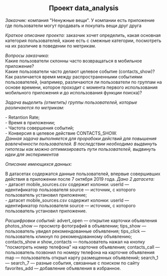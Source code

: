 <h2 align="center">Проект data_analysis</h2>
 <p>
 <i>Заказчик:</i>
 компания "Ненужные вещи". У компании есть приложение где пользователи могут продавать и покупать вещи друг друга
 </p>
 <p>
 <i>Краткое описание проекта:</i>
 заказчик хочет определить, какая основная категория пользователей, какие есть с смежные категории, посмотреть на их различие в поведении по метрикам.
</p>
<p>
 <i>Вопросы заказчика:</i><br>
Какие пользователи склонны часто возвращаться в мобильное приложение?<br>
Какие пользователи часто делают целевое событие (contacts_show)?<br>
Как различается время между распространенными событиями пользователей, (например, различаются ли пользователи по группам на основе времени, которое проходит с момента первого использования мобильного приложения и до использования функции поиска)?
</p>
<p>
 <i>Задача выделить (отметить) группы пользователей, которые различаются по метрикам:</i>
</p>
<p>
- Retantion Rate;<br>
- Время в приложении;<br>
- Частота совершения событий;<br>
- Конверсия в целевое действие CONTACTS_SHOW.<br>
<i> Данная задача выполняется для прорабоки действий для повышения вовлечённости пользователей. В последствии необходимо выдвинуть гипотезы как можно оптимизировать пути пользователей, выдвинуть идеи для экспериментов</i>
</p>
 <p>
  <i>Описание имеющихся данных:</i>
</p>
<p>
 В датасетах содержатся данные пользователей, впервые совершивших действия в приложении после 7 октября 2019 года.
 <i>Дано 2 датасета:</i> <br>
- датасет mobile_sources.csv содержит колонки: userId — идентификатор пользователя source — источник, с которого пользователь установил приложение;<br>
- датасет mobile_sources.csv содержит колонки: userId — идентификатор пользователя source — источник, с которого пользователь установил приложение.<br>
 </p>
 <p>
 <i>Расшифровки событий:</i>
 advert_open — открытие карточки объявления photos_show — просмотр фотографий в объявлении; tips_show — пользователь увидел рекомендованные объявления; tips_click — пользователь кликнул по рекомендованному объявлению; contacts_show и show_contacts — пользователь нажал на кнопку "посмотреть номер телефона" на карточке объявления; contacts_call — пользователь позвонил по номеру телефона на карточке объявления map — пользователь открыл карту размещенных объявлений; search_1 — search_7 — разные события, связанные с поиском по сайту favorites_add — добавление объявления в избранное. <br>
</p>
